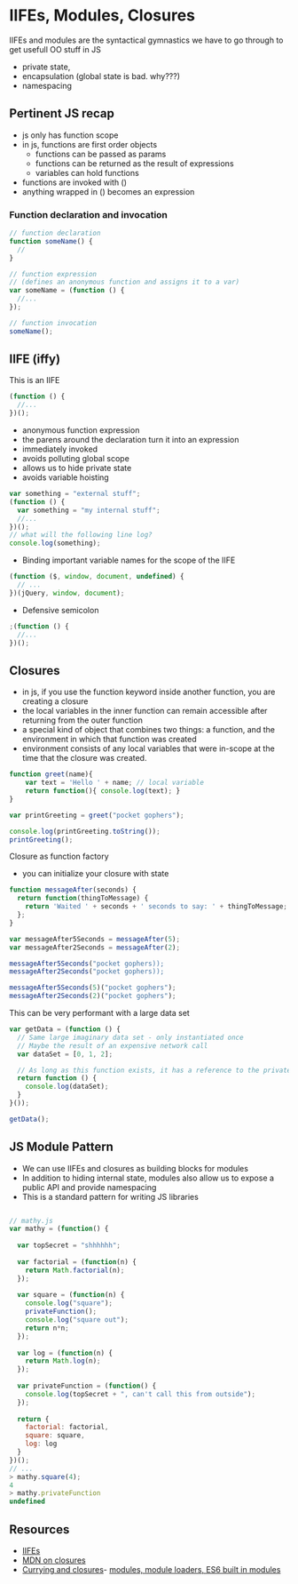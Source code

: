 # IIFEs, Modules, Closures

IIFEs and modules are the syntactical gymnastics we have to go through to get usefull OO stuff in JS
  - private state, 
  - encapsulation (global state is bad.  why???)
  - namespacing

## Pertinent JS recap

- js only has function scope
- in js, functions are first order objects
  - functions can be passed as params
  - functions can be returned as the result of expressions
  - variables can hold functions
- functions are invoked with ()
- anything wrapped in () becomes an expression

### Function declaration and invocation

```javascript
// function declaration
function someName() { 
  //
}
```

```javascript
// function expression
// (defines an anonymous function and assigns it to a var)
var someName = (function () {
  //...
});
```

```javascript
// function invocation
someName();
```

## IIFE (iffy)

This is an IIFE

```javascript
(function () {
  //...
})();
```

- anonymous function expression
- the parens around the declaration turn it into an expression
- immediately invoked
- avoids polluting global scope
- allows us to hide private state
- avoids variable hoisting

```javascript
var something = "external stuff";
(function () {
  var something = "my internal stuff";
  //...
})();
// what will the following line log?
console.log(something);
```

- Binding important variable names for the scope of the IIFE

```javascript
(function ($, window, document, undefined) {
  // ...
})(jQuery, window, document);
```

- Defensive semicolon

```javascript
;(function () {
  //...
})();
```

## Closures

- in js, if you use the function keyword inside another function, you are creating a closure
- the local variables in the inner function can remain accessible after returning from the outer function
- a special kind of object that combines two things: a function, and the environment in which that function was created
- environment consists of any local variables that were in-scope at the time that the closure was created.

```javascript
function greet(name){
    var text = 'Hello ' + name; // local variable
    return function(){ console.log(text); }
}

var printGreeting = greet("pocket gophers");

console.log(printGreeting.toString());
printGreeting();
```

Closure as function factory

- you can initialize your closure with state

```javascript
function messageAfter(seconds) {
  return function(thingToMessage) {
    return 'Waited ' + seconds + ' seconds to say: ' + thingToMessage;
  };
}

var messageAfter5Seconds = messageAfter(5);
var messageAfter2Seconds = messageAfter(2);

messageAfter5Seconds("pocket gophers));
messageAfter2Seconds("pocket gophers));

messageAfter5Seconds(5)("pocket gophers");
messageAfter2Seconds(2)("pocket gophers");
```

This can be very performant with a large data set

```javascript
var getData = (function () {
  // Same large imaginary data set - only instantiated once
  // Maybe the result of an expensive network call
  var dataSet = [0, 1, 2]; 

  // As long as this function exists, it has a reference to the private variable
  return function () {
    console.log(dataSet);
  }
}());

getData();
```

## JS Module Pattern

- We can use IIFEs and closures as building blocks for modules
- In addition to hiding internal state, modules also allow us to expose a public API and provide namespacing
- This is a standard pattern for writing JS libraries

```javascript

// mathy.js
var mathy = (function() {
  
  var topSecret = "shhhhhh";
  
  var factorial = (function(n) { 
    return Math.factorial(n);
  });
  
  var square = (function(n) {
    console.log("square");
    privateFunction();
    console.log("square out");
    return n*n;
  });
  
  var log = (function(n) {
    return Math.log(n);
  });
  
  var privateFunction = (function() {
    console.log(topSecret + ", can't call this from outside");
  });
  
  return {
    factorial: factorial,
    square: square,
    log: log
  }
})();
// ...
> mathy.square(4);
4
> mathy.privateFunction
undefined
```


## Resources

- [IIFEs](http://en.wikipedia.org/wiki/Immediately-invoked_function_expression)
- [MDN on closures](https://developer.mozilla.org/en-US/docs/Web/JavaScript/Closures)
- [Currying and closures](http://engineering.cerner.com/blog/closures-and-currying-in-javascript/)- [modules, module loaders, ES6 built in modules](]https://www.airpair.com/javascript/posts/the-mind-boggling-universe-of-javascript-modules)
